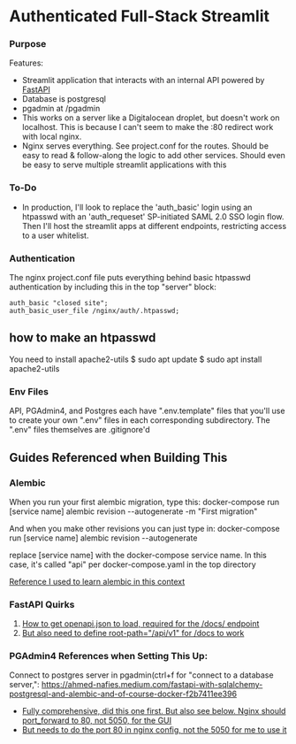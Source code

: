 # Authenticated Full-Stack Streamlit

### Purpose
Features:
- Streamlit application that interacts with an internal API powered by [FastAPI](https://fastapi.tiangolo.com/)
- Database is postgresql
- pgadmin at /pgadmin
- This works on a server like a Digitalocean droplet, but doesn't work on localhost. This is because I can't seem to make the :80 redirect work with local nginx.
- Nginx serves everything. See project.conf for the routes. Should be easy to read & follow-along the logic to add other services. Should even be easy to serve multiple streamlit applications with this

### To-Do
- In production, I'll look to replace the 'auth_basic' login using an htpasswd with an 'auth_requeset' SP-initiated SAML 2.0 SSO login flow. Then I'll host the streamlit apps at different endpoints, restricting access to a user whitelist.

### Authentication
The nginx project.conf file puts everything behind basic htpasswd authentication by including this in the top "server" block:

    auth_basic "closed site";
    auth_basic_user_file /nginx/auth/.htpasswd;

## how to make an htpasswd
You need to install apache2-utils
    $ sudo apt update
    $ sudo apt install apache2-utils

### Env Files
API, PGAdmin4, and Postgres each have ".env.template" files that you'll use to create your own ".env" files in each corresponding subdirectory. The ".env" files themselves are .gitignore'd

## Guides Referenced when Building This

### Alembic
When you run your first alembic migration, type this:
    docker-compose run [service name] alembic revision --autogenerate -m "First migration"

And when you make other revisions you can just type in:
    docker-compose run [service name] alembic revision --autogenerate

replace [service name] with the docker-compose service name. In this case, it's called "api" per docker-compose.yaml in the top directory

[Reference I used to learn alembic in this context](https://ahmed-nafies.medium.com/fastapi-with-sqlalchemy-postgresql-and-alembic-and-of-course-docker-f2b7411ee396)

### FastAPI Quirks
1. [How to get openapi.json to load, required for the /docs/ endpoint](https://github.com/tiangolo/fastapi/issues/102#issuecomment-739520277)
2. [But also need to define root-path="/api/v1" for /docs to work](https://fastapi.tiangolo.com/advanced/behind-a-proxy/)

### PGAdmin4 References when Setting This Up:
Connect to postgres server in pgadmin(ctrl+f for "connect to a database server,": https://ahmed-nafies.medium.com/fastapi-with-sqlalchemy-postgresql-and-alembic-and-of-course-docker-f2b7411ee396

- [Fully comprehensive, did this one first. But also see below. Nginx should port_forward to 80, not 5050, for the GUI](https://www.enterprisedb.com/postgres-tutorials/reverse-proxying-pgadmin)
- [But needs to do the port 80 in nginx config, not the 5050 for me to use it](https://stackoverflow.com/questions/61802782/reverse-proxy-in-docker-using-nginx-for-pgadmin4)
